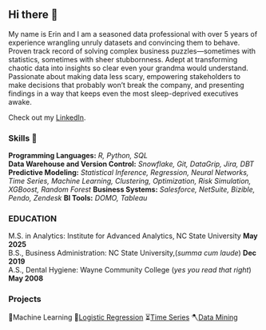 ## Hi there 👋
My name is Erin and I am a seasoned data professional with over 5 years of experience wrangling unruly datasets and convincing them to behave. Proven track record of solving complex business puzzles—sometimes with statistics, sometimes with sheer stubbornness. Adept at transforming chaotic data into insights so clear even your grandma would understand. Passionate about making data less scary, empowering stakeholders to make decisions that probably won’t break the company, and presenting findings in a way that keeps even the most sleep-deprived executives awake.

Check out my [LinkedIn](www.linkedin.com/in/erin-blake-17a5aa167).

### Skills :woman_dancing:
**Programming Languages:** _R, Python, SQL_\
**Data Warehouse and Version Control:** _Snowflake, Git, DataGrip, Jira, DBT_
**Predictive Modeling:** _Statistical Inference, Regression, Neural Networks, Time Series, Machine Learning,_
_Clustering, Optimization, Risk Simulation, XGBoost, Random Forest_
**Business Systems:** _Salesforce, NetSuite, Bizible, Pendo, Zendesk_
**BI Tools:** _DOMO, Tableau_

### EDUCATION												
M.S. in Analytics: Institute for Advanced Analytics, NC State University **May 2025**\
B.S., Business Administration: NC State University,(_summa cum laude_) **Dec 2019**\
A.S., Dental Hygiene: Wayne Community College (_yes you read that right_) **May 2008** 

### Projects
🤖Machine Learning
🐍[Logistic Regression](https://github.com/bananadoodles/IAA/blob/main/LR_HW_3_Erin.Rmd)
⏳[Time Series](https://github.com/bananadoodles/IAA/blob/main/TS2_FINAL_PROJECT.Rmd)
🪓[Data Mining](https://github.com/bananadoodles/IAA/blob/main/DataMiningHW2.Rmd)

<!--
**bananadoodles/bananadoodles** is a ✨ _special_ ✨ repository because its `README.md` (this file) appears on your GitHub profile.
-->
